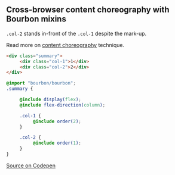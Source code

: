 ## Cross-browser content choreography with Bourbon mixins

`.col-2` stands in-front of the `.col-1` despite the mark-up.

Read more on [content choreography](http://trentwalton.com/2011/07/14/content-choreography) technique.

```html
<div class="summary">
     <div class="col-1">1</div>
     <div class="col-2">2</div>
</div>
```


```scss
@import "bourbon/bourbon";
.summary {

     @include display(flex);
     @include flex-direction(column);

     .col-1 {
          @include order(2);
     }

     .col-2 {
          @include order(1);
     }
}
```

[Source on Codepen](http://codepen.io/anon/pen/EaJJjW)
